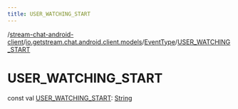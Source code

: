 ```yaml
---
title: USER_WATCHING_START
---
```

/[stream-chat-android-client](../../index.md)/[io.getstream.chat.android.client.models](../index.md)/[EventType](index.md)/[USER_WATCHING_START](USER_WATCHING_START.md)  
  
  
  
# USER_WATCHING_START  
const val [USER_WATCHING_START](USER_WATCHING_START.md): [String](https://kotlinlang.org/api/latest/jvm/stdlib/kotlin/-string/index.html)
